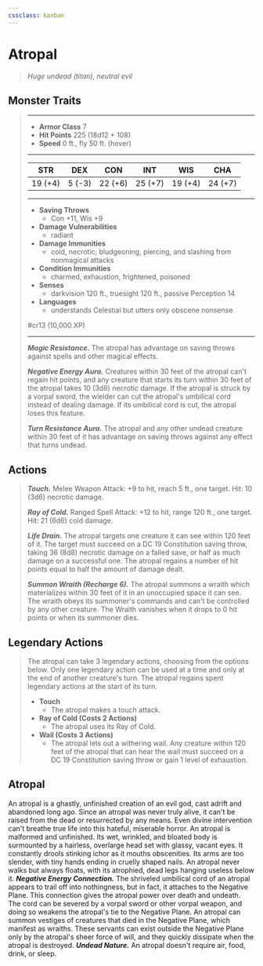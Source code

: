 ```yaml
---
cssclass: kanban
---
```


# Atropal
>*Huge undead (titan), neutral evil*
## Monster Traits
>___
>- **Armor Class** 7
>- **Hit Points** 225 (18d12 + 108)
>- **Speed** 0 ft., fly 50 ft. (hover)
>___
>|STR|DEX|CON|INT|WIS|CHA|
>|:---:|:---:|:---:|:---:|:---:|:---:|
>|19 (+4)|5 (-3)|22 (+6)|25 (+7)|19 (+4)|24 (+7)|
>___
>- **Saving Throws**
>	 - Con +11, Wis +9
>- **Damage Vulnerabilities**
>	 - radiant
>- **Damage Immunities**
>	 - cold, necrotic; bludgeoning, piercing, and slashing from nonmagical attacks
>- **Condition Immunities**
>	 - charmed, exhaustion, frightened, poisoned
>- **Senses**
>	 - darkvision 120 ft., truesight 120 ft., passive Perception 14
>- **Languages**
>	 - understands Celestial but utters only obscene nonsense
>
> #cr13 (10,000 XP)
>___
>***Magic Resistance.*** The atropal has advantage on saving throws against spells and other magical effects.  
>
>***Negative Energy Aura.*** Creatures within 30 feet of the atropal can't regain hit points, and any creature that starts its turn within 30 feet of the atropal takes 10 (3d6) necrotic damage. If the atropal is struck by a vorpal sword, the wielder can cut the atropal's umbilical cord instead of dealing damage. If its umbilical cord is cut, the atropal loses this feature.  
>
>***Turn Resistance Aura.*** The atropal and any other undead creature within 30 feet of it has advantage on saving throws against any effect that turns undead.  
>
## Actions
>***Touch.*** Melee Weapon Attack: +9 to hit, reach 5 ft., one target. Hit: 10 (3d6) necrotic damage.  
>
>***Ray of Cold.*** Ranged Spell Attack: +12 to hit, range 120 ft., one target. Hit: 21 (6d6) cold damage.  
>
>***Life Drain.*** The atropal targets one creature it can see within 120 feet of it. The target must succeed on a DC 19 Constitution saving throw, taking 36 (8d8) necrotic damage on a failed save, or half as much damage on a successful one. The atropal regains a number of hit points equal to half the amount of damage dealt.  
>
>***Summon Wraith (Recharge 6).*** The atropal summons a wraith which materializes within 30 feet of it in an unoccupied space it can see. The wraith obeys its summoner's commands and can't be controlled by any other creature. The Wraith vanishes when it drops to 0 hit points or when its summoner dies.  
>
## Legendary Actions
>The atropal can take 3 legendary actions, choosing from the options below. Only one legendary action can be used at a time and only at the end of another creature's turn. The atropal regains spent legendary actions at the start of its turn.
>
>- **Touch**
>	- The atropal makes a touch attack.
>- **Ray of Cold (Costs 2 Actions)**
>	- The atropal uses its Ray of Cold.
>- **Wail (Costs 3 Actions)**
>	- The atropal lets out a withering wail. Any creature within 120 feet of the atropal that can hear the wail must succeed on a DC 19 Constitution saving throw or gain 1 level of exhaustion.
## Atropal
An atropal is a ghastly, unfinished creation of an evil god, cast adrift and abandoned long ago. Since an atropal was never truly alive, it can't be raised from the dead or resurrected by any means. Even divine intervention can't breathe true life into this hateful, miserable horror.
An atropal is malformed and unfinished. Its wet, wrinkled, and bloated body is surmounted by a hairless, overlarge head set with glassy, vacant eyes. It constantly drools stinking ichor as it mouths obscenities. Its arms are too slender, with tiny hands ending in cruelly shaped nails. An atropal never walks but always floats, with its atrophied, dead legs hanging useless below it.
***Negative Energy Connection.*** The shriveled umbilical cord of an atropal appears to trail off into nothingness, but in fact, it attaches to the Negative Plane. This connection gives the atropal power over death and undeath. The cord can be severed by a vorpal sword or other vorpal weapon, and doing so weakens the atropal's tie to the Negative Plane.
An atropal can summon vestiges of creatures that died in the Negative Plane, which manifest as wraiths. These servants can exist outside the Negative Plane only by the atropal's sheer force of will, and they quickly dissipate when the atropal is destroyed.
***Undead Nature.*** An atropal doesn't require air, food, drink, or sleep.